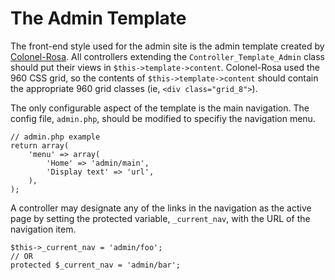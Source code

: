 # The Admin Template

The front-end style used for the admin site is the admin template created by
[Colonel-Rosa](http://github.com/ThePixelDeveloper/Admin-Template).  All controllers
extending the `Controller_Template_Admin` class should put their views in
`$this->template->content`.  Colonel-Rosa used the 960 CSS grid, so the contents of
`$this->template->content` should contain the appropriate 960 grid classes (ie,
`<div class="grid_8">`).

The only configurable aspect of the template is the main navigation.  The config file,
`admin.php`, should be modified to specifiy the navigation menu.

    // admin.php example
    return array(
        'menu' => array(
            'Home' => 'admin/main',
            'Display text' => 'url',
        ),
    );

A controller may designate any of the links in the navigation as the active page by
setting the protected variable, `_current_nav`, with the URL of the navigation item.

    $this->_current_nav = 'admin/foo';
    // OR
    protected $_current_nav = 'admin/bar';

